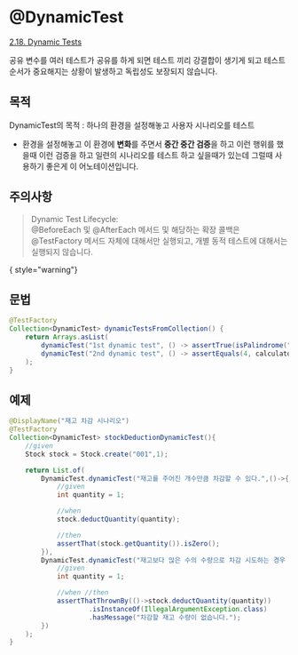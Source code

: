 # @DynamicTest
[2.18. Dynamic Tests](https://junit.org/junit5/docs/current/user-guide/#writing-tests-dynamic-tests)

공유 변수를 여러 테스트가 공유를 하게 되면 테스트 끼리 강결합이 생기게 되고 
테스트 순서가 중요해지는 상황이 발생하고 독립성도 보장되지 않습니다.

## 목적
DynamicTest의 목적
: 하나의 환경을 설정해놓고 사용자 시나리오를 테스트  
+ 환경을 설정해놓고 이 환경에 **변화**를 주면서 **중간 중간 검증**을 하고
이런 행위를 했을때 이런 검증을 하고 일련의 시나리오를 테스트 하고 싶을때가 있는데
그럴때 사용하기 좋은게 이 어노테이션입니다.

## 주의사항
> Dynamic Test Lifecycle:  
> @BeforeEach 및 @AfterEach 메서드 및 해당하는 확장 콜백은 @TestFactory 메서드 자체에 대해서만 실행되고, 개별 동적 테스트에 대해서는 실행되지 않습니다.
> 
{ style="warning"}

## 문법
```Java
@TestFactory
Collection<DynamicTest> dynamicTestsFromCollection() {
    return Arrays.asList(
        dynamicTest("1st dynamic test", () -> assertTrue(isPalindrome("madam"))),
        dynamicTest("2nd dynamic test", () -> assertEquals(4, calculator.multiply(2, 2)))
    );
}
```

## 예제
```java
@DisplayName("재고 차감 시나리오")
@TestFactory
Collection<DynamicTest> stockDeductionDynamicTest(){
    //given
    Stock stock = Stock.create("001",1);

    return List.of(
        DynamicTest.dynamicTest("재고를 주어진 개수만큼 차감할 수 있다.",()->{
            //given
            int quantity = 1;

            //when
            stock.deductQuantity(quantity);

            //then
            assertThat(stock.getQuantity()).isZero();
        }),
        DynamicTest.dynamicTest("재고보다 많은 수의 수량으로 차감 시도하는 경우 예외가 발생한다.",()->{
            //given
            int quantity = 1;

            //when //then
            assertThatThrownBy(()->stock.deductQuantity(quantity))
                    .isInstanceOf(IllegalArgumentException.class)
                    .hasMessage("차감할 재고 수량이 없습니다.");
        })
    );
}
```


